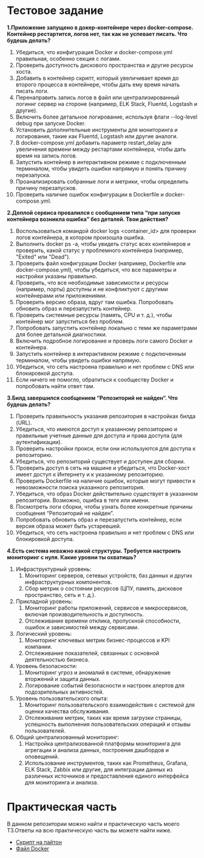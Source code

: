 # Тестовое задание 

__1.Приложение запущено в докер-контейнере через docker-compose. Контейнер рестартится, логов нет, так как не успевает писать. Что будешь делать?__

1. Убедиться, что конфигурация Docker и docker-compose.yml правильная, особенно секция с логами.
2. Проверить доступность дискового пространства и другие ресурсы хоста.
3. Добавить в контейнер скрипт, который увеличивает время до второго процесса в контейнере, чтобы дать ему время начать писать логи.
4. Перенаправить запись логов в файл или централизированный логиннг сервер на стороне (например, ELK Stack, Fluentd, Logstash и другие).
5. Включить более детальное логирование, используя флаги --log-level debug при запуске Docker.
6. Установить дополнительные инструменты для мониторинга и логирования, такие как Fluentd, Logstash или другие аналоги.
7. В docker-compose.yml добавить параметр restart_delay для увеличения времени между рестартами контейнера, чтобы дать время на запись логов.
8. Запустить контейнер в интерактивном режиме с подключенным терминалом, чтобы увидеть ошибки напрямую и понять причину перезапуска.
9. Проанализировать собранные логи и метрики, чтобы определить причину перезапусков.
10. Проверить наличие ошибок конфигурации в Dockerfile и docker-compose.yml.

__2.Деплой сервиса провалился с сообщением типа “при запуске контейнера возникла ошибка” без деталей. Твои действия?__

1. Воспользоваться командой docker logs <container_id> для проверки логов контейнера, в котором произошла ошибка.
2. Выполнить docker ps -a, чтобы увидеть статус всех контейнеров и проверить, какой статус у проблемного контейнера (например, "Exited" или "Dead").
3. Проверить файл конфигурации Docker (например, Dockerfile или docker-compose.yml), чтобы убедиться, что все параметры и настройки указаны правильно.
4. Проверить, что все необходимые зависимости и ресурсы (например, порты) доступны и не конфликтуют с другими контейнерами или приложениями.
5. Проверить версию образа, вдруг там ошибка. Попробовать обновить образ и перезапустить контейнер.
6. Проверить системные ресурсы (память, CPU и т. д.), чтобы контейнер мог запуститься без проблем.
7. Попробовать запустить контейнер локально с теми же параметрами для более детальной диагностики.
8. Включить подробное логирование и проверь логи самого Docker и контейнера.
9. Запустить контейнер в интерактивном режиме с подключенным терминалом, чтобы увидеть ошибки напрямую.
10. Убедиться, что сеть настроена правильно и нет проблем с DNS или блокировкой доступа.
11. Если ничего не помогло, обратиться к сообществу Docker и попробовать найти ответ там.

__3.Билд завершился сообщением “Репозиторий не найден“. Что будешь делать?__

1. Проверить правильность указания репозитория в настройках билда (URL).
2. Убедиться, что имеются доступ к указанному репозиторию и правильные учетные данные для доступа и права доступа (для аутентификации).
3. Проверить настройки прокси, если они используются для доступа к репозиторию.
4. Убедиться, что репозиторий существует и доступен для сборки.
5. Проверить доступ в сеть на машине и убедиться, что Docker-хост имеет доступ к Интернету и к указанному репозиторию.
6. Проверить Dockerfile на наличие ошибок, которые могут привести к невозможности поиска указанного репозитория.
7. Убедиться, что образ Docker действительно существует в указанном репозитории. Возможно, ошибка в теге или имени.
8. Посмотреть логи сборки, чтобы узнать более конкретные причины сообщения “Репозиторий не найден”.
9. Попробовать обновить образ и перезапустить контейнер, если версия образа может быть устаревшей.
10. Убедиться, что сеть настроена правильно и нет проблем с DNS или блокировкой доступа.

__4.Есть система неважно какой структуры. Требуется настроить мониторинг с нуля. Какие уровни ты охватишь?__

1. Инфраструктурный уровень:
   1. Мониторинг серверов, сетевых устройств, баз данных и других инфраструктурных компонентов.
   2. Сбор метрик о состоянии ресурсов (ЦПУ, память, дисковое пространство, сеть и т. д.).
2. Прикладной уровень:
   1. Мониторинг работы приложений, сервисов и микросервисов, включая производительность и доступность.
   2. Отслеживание времени отклика, пропускной способности, ошибок и зависимостей между сервисами.
3. Логический уровень:
   1. Мониторинг ключевых метрик бизнес-процессов и KPI компании.
   2. Отслеживание показателей, связанных с основной деятельностью бизнеса.
4. Уровень безопасности:
   1. Мониторинг угроз и аномалий в системе, обнаружение вторжений и защита данных.
   2. Логирование событий безопасности и настроек алертов для подозрительных активностей.
5. Уровень пользовательского опыта:
   1. Мониторинг пользовательского взаимодействия с системой для оценки качества обслуживания.
   2. Отслеживание метрик, таких как время загрузки страницы, успешность выполнения пользовательских операций 
   и отзывы пользователей.
6. Общий централизованный мониторинг:
   1. Настройка централизованной платформы мониторинга для агрегации и анализа данных, построения дашбордов и 
   оповещений.
   2. Использование инструментов, таких как Prometheus, Grafana, ELK Stack, Zabbix или другие, для интеграции 
   данных из различных источников и предоставления единого интерфейса для мониторинга и анализа.

# Практическая часть 

В данном репозитории можно найти и практическую часть моего ТЗ.Ответы на всю практическую часть вы можете найти ниже.
- [Скрипт на пайтон](https://github.com/MikitaSles/test_tech/blob/main/script.py#L3)
- [Файл Docker](https://github.com/MikitaSles/test_tech/blob/main/build.dockerfile)

